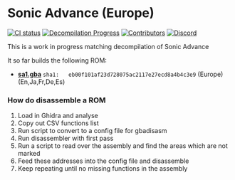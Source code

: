 # Sonic Advance (Europe)
[![CI status][ci-badge]][ci-status-link] [![Decompilation Progress][progress-badge]][progress-link] [![Contributors][contributors-badge]][contributors-link] [![Discord][discord-badge]][discord-link]

[ci-status-link]: https://github.com/SAT-R/sa1/actions/workflows/build.yml
[ci-badge]: https://github.com/SAT-R/sa1/actions/workflows/build.yml/badge.svg

[progress-link]: https://github.com/SAT-R/sa1
[progress-badge]: https://img.shields.io/endpoint?url=https://sat-r.github.io/sa1/reports/progress-sa1-shield.json

[contributors-link]: https://github.com/SAT-R/sa1/graphs/contributors
[contributors-badge]: https://img.shields.io/github/contributors/SAT-R/sa1

[discord-badge]: https://img.shields.io/discord/1052347299457671200
[discord-link]: https://discord.gg/vZTvVH3gA9

This is a work in progress matching decompilation of Sonic Advance

It so far builds the following ROM:
* [**sa1.gba**](https://datomatic.no-intro.org/index.php?page=show_record&s=23&n=0330) `sha1: 	eb00f101af23d728075ac2117e27ecd8a4b4c3e9` (Europe) (En,Ja,Fr,De,Es)


### How do disassemble a ROM

1. Load in Ghidra and analyse
1. Copy out CSV functions list
1. Run script to convert to a config file for gbadisasm
1. Run disassembler with first pass
1. Run a script to read over the assembly and find the areas which are not marked
1. Feed these addresses into the config file and disassemble
1. Keep repeating until no missing functions in the assembly
